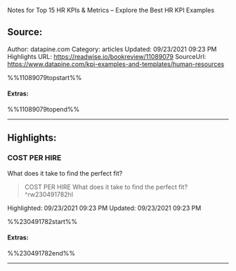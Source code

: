 Notes for Top 15 HR KPIs & Metrics – Explore the Best HR KPI Examples

## Source:
Author: datapine.com
Category: articles
Updated: 09/23/2021 09:23 PM
Highlights URL: https://readwise.io/bookreview/11089079
SourceUrl: https://www.datapine.com/kpi-examples-and-templates/human-resources

%%11089079topstart%%
#### Extras:

%%11089079topend%%


 
-----
 ## Highlights:

### COST PER HIRE
What does it take to find the perfect fit?
>COST PER HIRE
What does it take to find the perfect fit? ^rw230491782hl


Highlighted: 09/23/2021 09:23 PM
Updated: 09/23/2021 09:23 PM

%%230491782start%%
#### Extras:

%%230491782end%%



------

